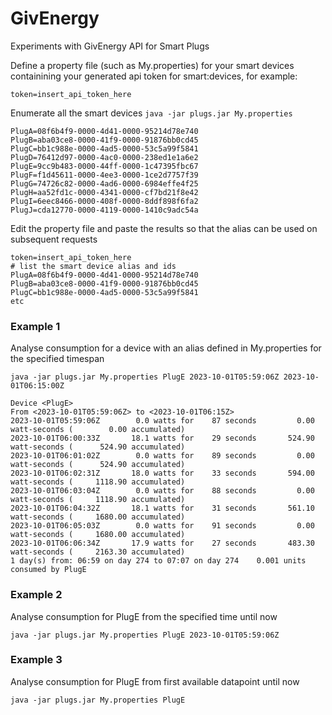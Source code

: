 # GivEnergy
 Experiments with GivEnergy API for Smart Plugs

Define a property file (such as My.properties) for your smart devices containining your generated api token for smart:devices, for example:

```
token=insert_api_token_here
```

Enumerate all the smart devices
```java -jar plugs.jar My.properties```

```
PlugA=08f6b4f9-0000-4d41-0000-95214d78e740
PlugB=aba03ce8-0000-41f9-0000-91876bb0cd45
PlugC=bb1c988e-0000-4ad5-0000-53c5a99f5841
PlugD=76412d97-0000-4ac0-0000-238ed1e1a6e2
PlugE=9cc9b483-0000-44ff-0000-1c47395fbc67
PlugF=f1d45611-0000-4ee3-0000-1ce2d7757f39
PlugG=74726c82-0000-4ad6-0000-6984effe4f25
PlugH=aa52fd1c-0000-4341-0000-cf7bd21f8e42
PlugI=6eec8466-0000-408f-0000-8ddf898f6fa2
PlugJ=cda12770-0000-4119-0000-1410c9adc54a
```

Edit the property file and paste the results so that the alias can be used on subsequent requests

```
token=insert_api_token_here
# list the smart device alias and ids 
PlugA=08f6b4f9-0000-4d41-0000-95214d78e740
PlugB=aba03ce8-0000-41f9-0000-91876bb0cd45
PlugC=bb1c988e-0000-4ad5-0000-53c5a99f5841
etc
```

### Example 1   
Analyse consumption for a device with an alias defined in My.properties for the specified timespan
 
```java -jar plugs.jar My.properties PlugE 2023-10-01T05:59:06Z 2023-10-01T06:15:00Z```
```
Device <PlugE>
From <2023-10-01T05:59:06Z> to <2023-10-01T06:15Z>
2023-10-01T05:59:06Z	    0.0 watts for    87 seconds	        0.00 watt-seconds (        0.00 accumulated)
2023-10-01T06:00:33Z	   18.1 watts for    29 seconds	      524.90 watt-seconds (      524.90 accumulated)
2023-10-01T06:01:02Z	    0.0 watts for    89 seconds	        0.00 watt-seconds (      524.90 accumulated)
2023-10-01T06:02:31Z	   18.0 watts for    33 seconds	      594.00 watt-seconds (     1118.90 accumulated)
2023-10-01T06:03:04Z	    0.0 watts for    88 seconds	        0.00 watt-seconds (     1118.90 accumulated)
2023-10-01T06:04:32Z	   18.1 watts for    31 seconds	      561.10 watt-seconds (     1680.00 accumulated)
2023-10-01T06:05:03Z	    0.0 watts for    91 seconds	        0.00 watt-seconds (     1680.00 accumulated)
2023-10-01T06:06:34Z	   17.9 watts for    27 seconds	      483.30 watt-seconds (     2163.30 accumulated)
1 day(s) from: 06:59 on day 274 to 07:07 on day 274	   0.001 units consumed by PlugE
```

### Example 2   
Analyse consumption for PlugE from the specified time until now
 
```java -jar plugs.jar My.properties PlugE 2023-10-01T05:59:06Z```

### Example 3   
Analyse consumption for PlugE from first available datapoint until now
 
```java -jar plugs.jar My.properties PlugE```



